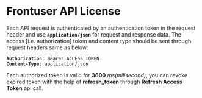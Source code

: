# Frontuser API License
<p>Each API request is authenticated by an authentication token in the request header and use <code><b>application/json</b></code> for request and response data. The access [i.e. authorization] token and content type should be sent through request headers same as below:</p>
<code><strong>Authorization</strong>: Bearer ACCESS_TOKEN</code><br /><code><strong>Content-Type</strong>: application/json</code><br />
<p>Each authorized token is valid for <b>3600</b> <i>ms(milisecond)</i>, you can revoke expired token with the help of <b>refresh_token</b> through <b>Refresh Access Token</b> api call.</p>
